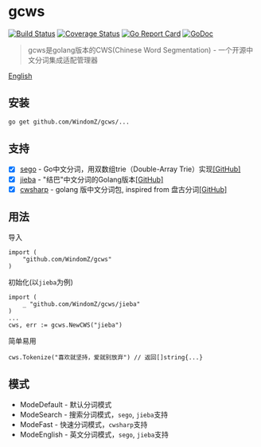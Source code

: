 # gcws

[![Build Status](https://travis-ci.org/WindomZ/gcws.svg?branch=master)](https://travis-ci.org/WindomZ/gcws)
[![Coverage Status](https://coveralls.io/repos/github/WindomZ/gcws/badge.svg?branch=master)](https://coveralls.io/github/WindomZ/gcws?branch=master)
[![Go Report Card](https://goreportcard.com/badge/github.com/WindomZ/gcws)](https://goreportcard.com/report/github.com/WindomZ/gcws)
[![GoDoc](https://godoc.org/github.com/WindomZ/gcws?status.svg)](https://godoc.org/github.com/WindomZ/gcws)

> gcws是golang版本的CWS(Chinese Word Segmentation) - 一个开源中文分词集成适配管理器

[English](README_en.md)

## 安装
```bash
go get github.com/WindomZ/gcws/...
```

## 支持
- [x] [sego](https://github.com/WindomZ/gcws/tree/master/sego) - Go中文分词，用双数组trie（Double-Array Trie）实现[[GitHub]](https://github.com/huichen/sego)
- [x] [jieba](https://github.com/WindomZ/gcws/tree/master/jieba) - "结巴"中文分词的Golang版本[[GitHub]](https://github.com/yanyiwu/gojieba)
- [x] [cwsharp](https://github.com/WindomZ/gcws/tree/master/cwsharp) - golang 版中文分词包, inspired from 盘古分词[[GitHub]](https://github.com/zhengchun/cwsharp-go)

## 用法
导入
```
import (
    "github.com/WindomZ/gcws"
)
```

初始化(以`jieba`为例)
```
import (
    _ "github.com/WindomZ/gcws/jieba"
)
...
cws, err := gcws.NewCWS("jieba")
```

简单易用
```
cws.Tokenize("喜欢就坚持，爱就别放弃") // 返回[]string{...}
```

## 模式
- ModeDefault - 默认分词模式
- ModeSearch - 搜索分词模式，`sego`, `jieba`支持
- ModeFast - 快速分词模式，`cwsharp`支持
- ModeEnglish - 英文分词模式，`sego`, `jieba`支持
